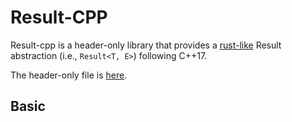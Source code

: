 # Result-CPP

Result-cpp is a header-only library that provides a [rust-like](https://doc.rust-lang.org/std/result/) Result abstraction (i.e., `Result<T, E>`) following C++17.

The header-only file is [here](include/result.hpp).

## Basic
